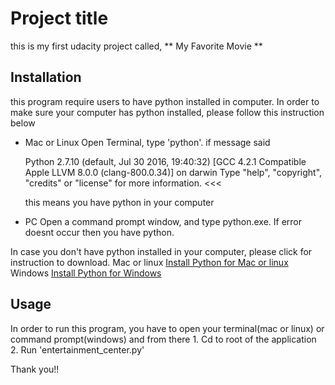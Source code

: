 # Project title
  this is my first udacity project called, ** My Favorite Movie ** 

## Installation
  this program require users to have python installed in computer. In order to make sure
  your computer has python installed, please follow this instruction below

  * Mac or Linux
    Open Terminal, type 'python'. if message said 
    
    Python 2.7.10 (default, Jul 30 2016, 19:40:32) 
    [GCC 4.2.1 Compatible Apple LLVM 8.0.0 (clang-800.0.34)] on darwin
    Type "help", "copyright", "credits" or "license" for more information.
    <<<

      this means you have python in your computer

  * PC
    Open a command prompt window, and type python.exe. If error doesnt occur then you have python.

  In case you don't have python installed in your computer, please click for instruction to download.
    Mac or linux
      [Install Python for Mac or linux](https://www.python.org/downloads/mac-osx/)
    Windows
      [Install Python for Windows](https://www.python.org/downloads/windows/)

## Usage
  In order to run this program, you have to open your terminal(mac or linux) or command prompt(windows)
  and from there
    1. Cd to root of the application
    2. Run 'entertainment_center.py'

Thank you!!

